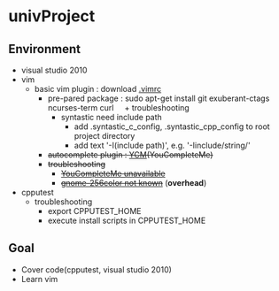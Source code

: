 # univProject

## Environment

 + visual studio 2010
 + vim
   + basic vim plugin : download [.vimrc](http://www.vim-bootstrap.com/)
     + pre-pared package : sudo apt-get install git exuberant-ctags ncurses-term curl
     + troubleshooting
       + syntastic need include path
         + add .syntastic_c_config, .syntastic_cpp_config to root project directory
         + add text '-I(include path)', e.g. '-Iinclude/string/'
     + ~~autocomplete plugin : [YCM](http://valloric.github.io/YouCompleteMe/#ubuntu-linux-x64)(YouCompleteMe)~~
     + ~~troubleshooting~~
       + ~~[YouCompleteMe unavailable](http://stackoverflow.com/questions/39896698/youcompleteme-unavailable-requires-vim-7-4-143)~~
       + ~~[gnome-256color not known](https://github.com/avelino/vim-bootstrap/issues/18)~~ (**overhead**)
 + cpputest
   + troubleshooting
     + export CPPUTEST_HOME
     + execute install scripts in CPPUTEST_HOME
       
## Goal

 + Cover code(cpputest, visual studio 2010)
 + Learn vim
